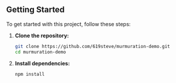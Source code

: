 ## Getting Started

To get started with this project, follow these steps:

1. **Clone the repository:**
	```sh
	git clone https://github.com/619steve/murmuration-demo.git
	cd murmuration-demo
	```

2. **Install dependencies:**
	```sh
	npm install
	```
